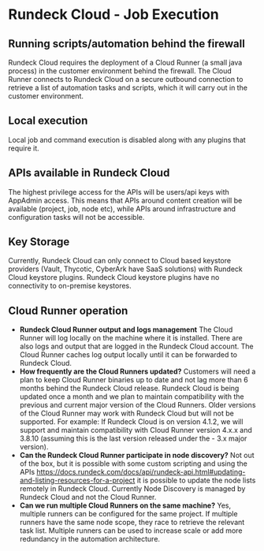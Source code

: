 # Rundeck Cloud - Job Execution

## Running scripts/automation behind the firewall

Rundeck Cloud requires the deployment of a Cloud Runner (a small java process) in the customer environment behind the firewall. The Cloud Runner connects to Rundeck Cloud on a secure outbound connection to retrieve a list of automation tasks and scripts, which it will carry out in the customer environment.

## Local execution

Local job and command execution is disabled along with any plugins that require it.

## APIs available in Rundeck Cloud

The highest privilege access for the APIs will be users/api keys with AppAdmin access. This means that APIs around content creation will be available (project, job, node etc), while APIs around infrastructure and configuration tasks will not be accessible.

## Key Storage

Currently, Rundeck Cloud can only connect to Cloud based keystore providers (Vault, Thycotic, CyberArk have SaaS solutions) with Rundeck Cloud keystore plugins. Rundeck Cloud keystore plugins have no connectivity to on-premise keystores.

## Cloud Runner operation

- **Rundeck Cloud Runner output and logs management**
The Cloud Runner will log locally on the machine where it is installed. There are also logs and output that are logged in the Rundeck Cloud account. The Cloud Runner caches log output locally until it can be  forwarded to Rundeck Cloud.
- **How frequently are the Cloud Runners updated?**
Customers will need a plan to keep Cloud Runner binaries up to date and not lag more than 6 months behind the Rundeck Cloud release. Rundeck Cloud is being updated once a month and we plan to maintain compatibility with the previous and current major version of the Cloud Runners. Older versions of the Cloud Runner may work with Rundeck Cloud but will not be supported. For example: If Rundeck Cloud is on version 4.1.2, we will support and maintain compatibility with Cloud Runner version 4.x.x and 3.8.10 (assuming this is the last version released under the - 3.x major version).
- **Can the Rundeck Cloud Runner participate in node discovery?**
Not out of the box, but it is possible with some custom scripting and using the APIs https://docs.rundeck.com/docs/api/rundeck-api.html#updating-and-listing-resources-for-a-project it is possible to update the node lists remotely in Rundeck Cloud. Currently Node Discovery is managed by Rundeck Cloud and not the Cloud Runner.
- **Can we run multiple Cloud Runners on the same machine?**
Yes, multiple runners can be configured for the same project. If multiple runners have the same node scope, they race to retrieve the relevant task list. Multiple runners can be used to increase scale or add more redundancy in the automation architecture.
